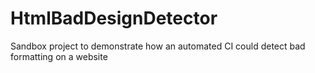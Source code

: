 # HtmlBadDesignDetector
 Sandbox project to demonstrate how an automated CI could detect bad formatting on a website
